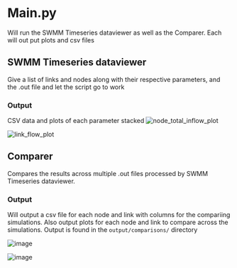 # Main.py

Will run the SWMM Timeseries dataviewer as well as the Comparer. Each will out put plots and csv files

## SWMM Timeseries dataviewer
Give a list of links and nodes along with their respective parameters, and the .out file and let the script go to work

### Output
CSV data and plots of each parameter stacked
![node_total_inflow_plot](https://github.com/user-attachments/assets/16931946-ea1d-46be-8da6-3bcd36e42051)

![link_flow_plot](https://github.com/user-attachments/assets/2fabd797-e43d-49da-97a7-25f2ffdeca06)

## Comparer
Compares the results across multiple .out files processed by SWMM Timeseries dataviewer. 

### Output
Will output a csv file for each node and link with columns for the compariing simulations. Also output plots for each node and link to compare across the simulations. Output is found in the `output/comparisons/` directory

![image](https://github.com/user-attachments/assets/1b893d10-d2bd-4221-982d-b454e2ccc641)


![image](https://github.com/user-attachments/assets/c1db3567-2e4c-4e96-80cb-1ea17aec2427)


